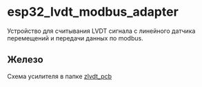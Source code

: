 # esp32_lvdt_modbus_adapter


Устройство для считывания LVDT сигнала с линейного датчика перемещений и передачи данных по modbus.


## Железо

Схема усилителя в папке [zlvdt_pcb](./zlvdt_pcb)
